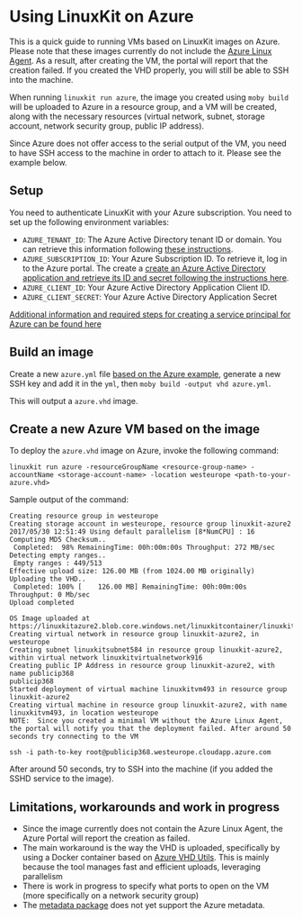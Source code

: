 # Using LinuxKit on Azure

This is a quick guide to running VMs based on LinuxKit images on Azure. Please note that these images currently do not include the [Azure Linux Agent](https://github.com/Azure/WALinuxAgent). As a result, after creating the VM, the portal will report that the creation failed. If you created the VHD properly, you will still be able to SSH into the machine.

When running `linuxkit run azure`, the image you created using `moby build` will be uploaded to Azure in a resource group, and a VM will be created, along with the necessary resources (virtual network, subnet, storage account, network security group, public IP address).

Since Azure does not offer access to the serial output of the VM, you need to have SSH access to the machine in order to attach to it. Please see the example below.


## Setup

You need to authenticate LinuxKit with your Azure subscription. You need to set up the following environment variables:

- `AZURE_TENANT_ID`: The Azure Active Directory tenant ID or domain. You can retrieve this information following [these instructions](https://docs.microsoft.com/en-us/azure/azure-resource-manager/resource-group-create-service-principal-portal#get-tenant-id).
- `AZURE_SUBSCRIPTION_ID`: Your Azure Subscription ID. To retrieve it, log in to the Azure portal. The create a [create an Azure Active Directory application and retrieve
its ID and secret following the instructions
here](https://docs.microsoft.com/en-us/azure/azure-resource-manager/resource-group-create-service-principal-portal#create-an-azure-active-directory-application).
- `AZURE_CLIENT_ID`: Your Azure Active Directory Application Client ID.
- `AZURE_CLIENT_SECRET`: Your Azure Active Directory Application Secret

[Additional information and required steps for creating a service principal for Azure can be found here](https://docs.docker.com/docker-for-azure/#configuration)


## Build an image

Create a new `azure.yml` file [based on the Azure example](../examples/azure.yml), generate a new SSH key and add it in the `yml`, then `moby build -output vhd azure.yml`.


This will output a `azure.vhd` image.


## Create a new Azure VM based on the image

To deploy the `azure.vhd` image on Azure, invoke the following command:

```
linuxkit run azure -resourceGroupName <resource-group-name> -accountName <storage-account-name> -location westeurope <path-to-your-azure.vhd>
```

Sample output of the command:

```
Creating resource group in westeurope
Creating storage account in westeurope, resource group linuxkit-azure2
2017/05/30 12:51:49 Using default parallelism [8*NumCPU] : 16
Computing MD5 Checksum..
 Completed:  98% RemainingTime: 00h:00m:00s Throughput: 272 MB/sec
Detecting empty ranges..
 Empty ranges : 449/513
Effective upload size: 126.00 MB (from 1024.00 MB originally)
Uploading the VHD..
 Completed: 100% [    126.00 MB] RemainingTime: 00h:00m:00s Throughput: 0 Mb/sec      
Upload completed

OS Image uploaded at https://linuxkitazure2.blob.core.windows.net/linuxkitcontainer/linuxkitimage.vhd
Creating virtual network in resource group linuxkit-azure2, in westeurope
Creating subnet linuxkitsubnet584 in resource group linuxkit-azure2, within virtual network linuxkitvirtualnetwork916
Creating public IP Address in resource group linuxkit-azure2, with name publicip368
publicip368
Started deployment of virtual machine linuxkitvm493 in resource group linuxkit-azure2
Creating virtual machine in resource group linuxkit-azure2, with name linuxkitvm493, in location westeurope
NOTE:  Since you created a minimal VM without the Azure Linux Agent, the portal will notify you that the deployment failed. After around 50 seconds try connecting to the VM

ssh -i path-to-key root@publicip368.westeurope.cloudapp.azure.com

```

After around 50 seconds, try to SSH into the machine (if you added the SSHD service to the image).


## Limitations, workarounds and work in progress

- Since the image currently does not contain the Azure Linux Agent, the Azure Portal will report the creation as failed.
- The main workaround is the way the VHD is uploaded, specifically by using a Docker container based on [Azure VHD Utils](https://github.com/Microsoft/azure-vhd-utils). This is mainly because the tool manages fast and efficient uploads, leveraging parallelism
- There is work in progress to specify what ports to open on the VM (more specifically on a network security group)
- The [metadata package](../pkg/metadata) does not yet support the Azure metadata.
